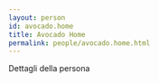 ```yaml
---
layout: person
id: avocado.home
title: Avocado Home
permalink: people/avocado.home.html
---
```


Dettagli della persona